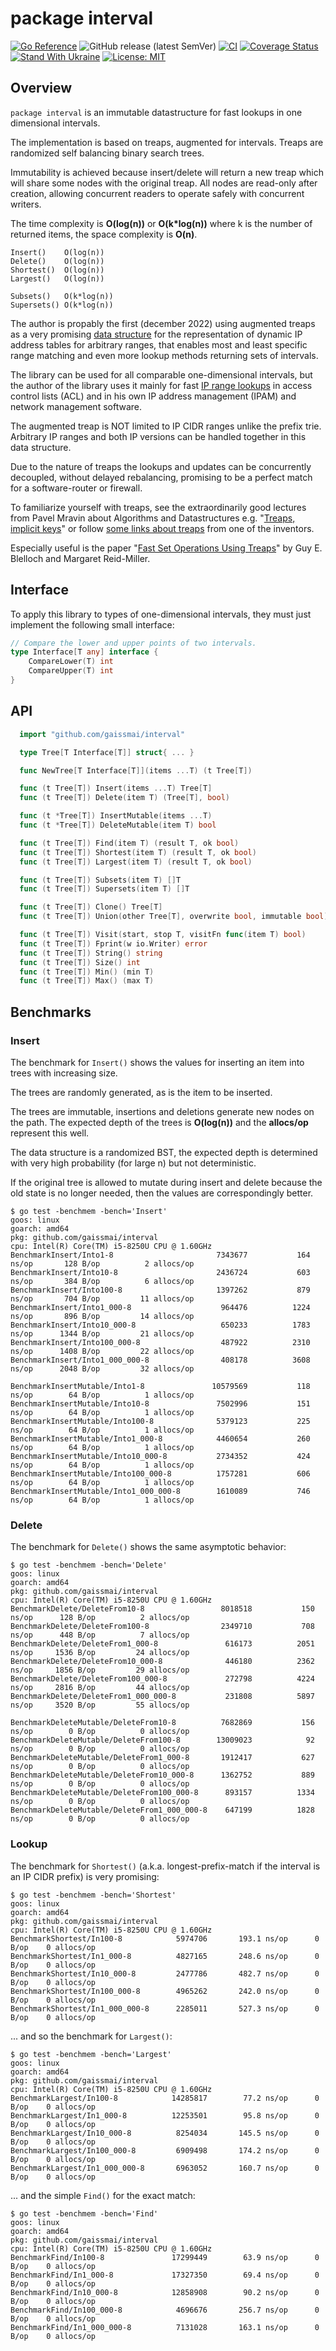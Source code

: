 # package interval
[![Go Reference](https://pkg.go.dev/badge/github.com/gaissmai/interval.svg)](https://pkg.go.dev/github.com/gaissmai/interval#section-documentation)
![GitHub release (latest SemVer)](https://img.shields.io/github/v/release/gaissmai/interval)
[![CI](https://github.com/gaissmai/interval/actions/workflows/go.yml/badge.svg)](https://github.com/gaissmai/interval/actions/workflows/go.yml)
[![Coverage Status](https://coveralls.io/repos/github/gaissmai/interval/badge.svg)](https://coveralls.io/github/gaissmai/interval)
[![Stand With Ukraine](https://raw.githubusercontent.com/vshymanskyy/StandWithUkraine/main/badges/StandWithUkraine.svg)](https://stand-with-ukraine.pp.ua)
[![License: MIT](https://img.shields.io/badge/License-MIT-yellow.svg)](https://opensource.org/licenses/MIT)

## Overview

`package interval` is an immutable datastructure for fast lookups in one dimensional intervals.

The implementation is based on treaps, augmented for intervals. Treaps are randomized self balancing binary search trees.

Immutability is achieved because insert/delete will return a new treap which will share some nodes with the original treap.
All nodes are read-only after creation, allowing concurrent readers to operate safely with concurrent writers.

The time complexity is **O(log(n))** or **O(k*log(n))** where k is the number of returned items, the space complexity is **O(n)**.

```
Insert()    O(log(n))
Delete()    O(log(n))
Shortest()  O(log(n))
Largest()   O(log(n))

Subsets()   O(k*log(n))
Supersets() O(k*log(n))
```

The author is propably the first (december 2022) using augmented treaps
as a very promising [data structure] for the representation of dynamic IP address tables
for arbitrary ranges, that enables most and least specific range matching and even more lookup methods
returning sets of intervals.

The library can be used for all comparable one-dimensional intervals,
but the author of the library uses it mainly for fast [IP range lookups] in access control lists (ACL)
and in his own IP address management (IPAM) and network management software.

The augmented treap is NOT limited to IP CIDR ranges unlike the prefix trie.
Arbitrary IP ranges and both IP versions can be handled together in this data structure.

Due to the nature of treaps the lookups and updates can be concurrently decoupled,
without delayed rebalancing, promising to be a perfect match for a software-router or firewall.

To familiarize yourself with treaps, see the extraordinarily good lectures from
Pavel Mravin about Algorithms and Datastructures e.g. "[Treaps, implicit keys]"
or follow [some links about treaps] from one of the inventors.

Especially useful is the paper "[Fast Set Operations Using Treaps]" by Guy E. Blelloch and Margaret Reid-Miller.

[IP Range lookups]: https://github.com/gaissmai/iprange
[data structure]: https://ieeexplore.ieee.org/abstract/document/912716
[Treaps, implicit keys]: https://youtu.be/svAHk-FAQgM
[some links about treaps]: http://faculty.washington.edu/aragon/treaps.html
[Fast Set Operations Using Treaps]: https://www.cs.cmu.edu/~scandal/papers/treaps-spaa98.pdf

## Interface

To apply this library to types of one-dimensional intervals, they must just implement the following small interface:

```go
// Compare the lower and upper points of two intervals.
type Interface[T any] interface {
	CompareLower(T) int
	CompareUpper(T) int
}
```

## API
```go
  import "github.com/gaissmai/interval"

  type Tree[T Interface[T]] struct{ ... }

  func NewTree[T Interface[T]](items ...T) (t Tree[T])

  func (t Tree[T]) Insert(items ...T) Tree[T]
  func (t Tree[T]) Delete(item T) (Tree[T], bool)

  func (t *Tree[T]) InsertMutable(items ...T)
  func (t *Tree[T]) DeleteMutable(item T) bool

  func (t Tree[T]) Find(item T) (result T, ok bool)
  func (t Tree[T]) Shortest(item T) (result T, ok bool)
  func (t Tree[T]) Largest(item T) (result T, ok bool)

  func (t Tree[T]) Subsets(item T) []T
  func (t Tree[T]) Supersets(item T) []T

  func (t Tree[T]) Clone() Tree[T]
  func (t Tree[T]) Union(other Tree[T], overwrite bool, immutable bool) Tree[T]

  func (t Tree[T]) Visit(start, stop T, visitFn func(item T) bool)
  func (t Tree[T]) Fprint(w io.Writer) error
  func (t Tree[T]) String() string
  func (t Tree[T]) Size() int
  func (t Tree[T]) Min() (min T)
  func (t Tree[T]) Max() (max T)
```

## Benchmarks

### Insert

The benchmark for `Insert()` shows the values for inserting an item into trees with increasing size.

The trees are randomly generated, as is the item to be inserted.

The trees are immutable, insertions and deletions generate new nodes on the path. The expected depth
of the trees is **O(log(n))** and the **allocs/op** represent this well.

The data structure is a randomized BST, the expected depth is determined with very
high probability (for large n) but not deterministic.

If the original tree is allowed to mutate during insert and delete because the old state is no longer needed,
then the values are correspondingly better.

```
$ go test -benchmem -bench='Insert'
goos: linux
goarch: amd64
pkg: github.com/gaissmai/interval
cpu: Intel(R) Core(TM) i5-8250U CPU @ 1.60GHz
BenchmarkInsert/Into1-8                       7343677           164 ns/op       128 B/op          2 allocs/op
BenchmarkInsert/Into10-8                      2436724           603 ns/op       384 B/op          6 allocs/op
BenchmarkInsert/Into100-8                     1397262           879 ns/op       704 B/op         11 allocs/op
BenchmarkInsert/Into1_000-8                    964476          1224 ns/op       896 B/op         14 allocs/op
BenchmarkInsert/Into10_000-8                   650233          1783 ns/op      1344 B/op         21 allocs/op
BenchmarkInsert/Into100_000-8                  487922          2310 ns/op      1408 B/op         22 allocs/op
BenchmarkInsert/Into1_000_000-8                408178          3608 ns/op      2048 B/op         32 allocs/op

BenchmarkInsertMutable/Into1-8               10579569           118 ns/op        64 B/op          1 allocs/op
BenchmarkInsertMutable/Into10-8               7502996           151 ns/op        64 B/op          1 allocs/op
BenchmarkInsertMutable/Into100-8              5379123           225 ns/op        64 B/op          1 allocs/op
BenchmarkInsertMutable/Into1_000-8            4460654           260 ns/op        64 B/op          1 allocs/op
BenchmarkInsertMutable/Into10_000-8           2734352           424 ns/op        64 B/op          1 allocs/op
BenchmarkInsertMutable/Into100_000-8          1757281           606 ns/op        64 B/op          1 allocs/op
BenchmarkInsertMutable/Into1_000_000-8        1610089           746 ns/op        64 B/op          1 allocs/op
```

### Delete

The benchmark for `Delete()` shows the same asymptotic behavior:

```
$ go test -benchmem -bench='Delete'
goos: linux
goarch: amd64
pkg: github.com/gaissmai/interval
cpu: Intel(R) Core(TM) i5-8250U CPU @ 1.60GHz
BenchmarkDelete/DeleteFrom10-8                 8018518           150 ns/op      128 B/op          2 allocs/op
BenchmarkDelete/DeleteFrom100-8                2349710           708 ns/op      448 B/op          7 allocs/op
BenchmarkDelete/DeleteFrom1_000-8               616173          2051 ns/op     1536 B/op         24 allocs/op
BenchmarkDelete/DeleteFrom10_000-8              446180          2362 ns/op     1856 B/op         29 allocs/op
BenchmarkDelete/DeleteFrom100_000-8             272798          4224 ns/op     2816 B/op         44 allocs/op
BenchmarkDelete/DeleteFrom1_000_000-8           231808          5897 ns/op     3520 B/op         55 allocs/op

BenchmarkDeleteMutable/DeleteFrom10-8          7682869           156 ns/op        0 B/op          0 allocs/op
BenchmarkDeleteMutable/DeleteFrom100-8        13009023            92 ns/op        0 B/op          0 allocs/op
BenchmarkDeleteMutable/DeleteFrom1_000-8       1912417           627 ns/op        0 B/op          0 allocs/op
BenchmarkDeleteMutable/DeleteFrom10_000-8      1362752           889 ns/op        0 B/op          0 allocs/op
BenchmarkDeleteMutable/DeleteFrom100_000-8      893157          1334 ns/op        0 B/op          0 allocs/op
BenchmarkDeleteMutable/DeleteFrom1_000_000-8    647199          1828 ns/op        0 B/op          0 allocs/op
```

### Lookup

The benchmark for `Shortest()` (a.k.a. longest-prefix-match if the interval is an IP CIDR prefix) is very promising:

```
$ go test -benchmem -bench='Shortest'
goos: linux
goarch: amd64
pkg: github.com/gaissmai/interval
cpu: Intel(R) Core(TM) i5-8250U CPU @ 1.60GHz
BenchmarkShortest/In100-8            5974706       193.1 ns/op      0 B/op    0 allocs/op
BenchmarkShortest/In1_000-8          4827165       248.6 ns/op      0 B/op    0 allocs/op
BenchmarkShortest/In10_000-8         2477786       482.7 ns/op      0 B/op    0 allocs/op
BenchmarkShortest/In100_000-8        4965262       242.0 ns/op      0 B/op    0 allocs/op
BenchmarkShortest/In1_000_000-8      2285011       527.3 ns/op      0 B/op    0 allocs/op
```

... and so the benchmark for `Largest()`:


```
$ go test -benchmem -bench='Largest'
goos: linux
goarch: amd64
pkg: github.com/gaissmai/interval
cpu: Intel(R) Core(TM) i5-8250U CPU @ 1.60GHz
BenchmarkLargest/In100-8            14285817        77.2 ns/op      0 B/op    0 allocs/op
BenchmarkLargest/In1_000-8          12253501        95.8 ns/op      0 B/op    0 allocs/op
BenchmarkLargest/In10_000-8          8254034       145.5 ns/op      0 B/op    0 allocs/op
BenchmarkLargest/In100_000-8         6909498       174.2 ns/op      0 B/op    0 allocs/op
BenchmarkLargest/In1_000_000-8       6963052       160.7 ns/op      0 B/op    0 allocs/op
```

... and the simple `Find()` for the exact match:

```
$ go test -benchmem -bench='Find'
goos: linux
goarch: amd64
pkg: github.com/gaissmai/interval
cpu: Intel(R) Core(TM) i5-8250U CPU @ 1.60GHz
BenchmarkFind/In100-8               17299449        63.9 ns/op      0 B/op    0 allocs/op
BenchmarkFind/In1_000-8             17327350        69.4 ns/op      0 B/op    0 allocs/op
BenchmarkFind/In10_000-8            12858908        90.2 ns/op      0 B/op    0 allocs/op
BenchmarkFind/In100_000-8            4696676       256.7 ns/op      0 B/op    0 allocs/op
BenchmarkFind/In1_000_000-8          7131028       163.1 ns/op      0 B/op    0 allocs/op
```
